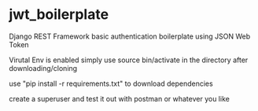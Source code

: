 # jwt_boilerplate
Django REST Framework basic authentication boilerplate using JSON Web Token

Virutal Env is enabled 
simply use source bin/activate in the directory after downloading/cloning 

use "pip install -r requirements.txt" to download dependencies 

create a superuser and test it out with postman or whatever you like
